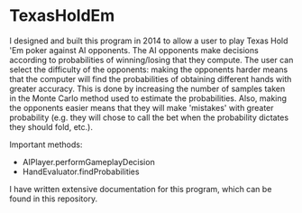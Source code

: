 # TexasHoldEm
I designed and built this program in 2014 to allow a user to play Texas Hold 'Em poker against AI opponents. The AI opponents make decisions according to probabilities of winning/losing that they compute. The user can select the difficulty of the opponents: making the opponents harder means that the computer will find the probabilities of obtaining different hands with greater accuracy. This is done by increasing the number of samples taken in the Monte Carlo method used to estimate the probabilities. Also, making the opponents easier means that they will make 'mistakes' with greater probability (e.g. they will chose to call the bet when the probability dictates they should fold, etc.).

Important methods:
* AIPlayer.performGameplayDecision
* HandEvaluator.findProbabilities

I have written extensive documentation for this program, which can be found in this repository.
